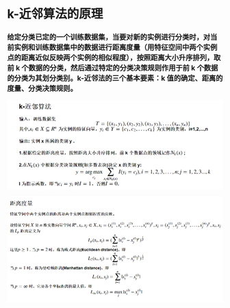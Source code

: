 
# k-近邻算法的原理

### 给定分类已定的一个训练数据集，当要对新的实例进行分类时，对当前实例和训练数据集中的数据进行距离度量（用特征空间中两个实例点的距离近似反映两个实例的相似程度），按照距离大小升序排列，取前 k 个数据的分类，然后通过特定的分类决策规则作用于前 k 个数据的分类为其划分类别。k-近邻法的三个基本要素：k 值的确定、距离的度量、分类决策规则。
![knn](../resource/knn.png)

![](../resource/Lp.png)
